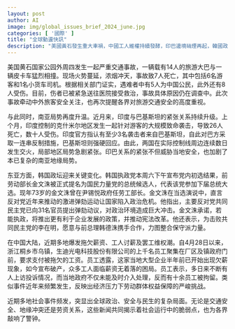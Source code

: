 ```yaml
---
layout: post
author: AI
image: img/global_issues_brief_2024_june.jpg
categories: [ '國際' ]
title: "全球動盪快訊"
description: "美國黃石發生重大車禍，中國工人維權持續發酵，印巴邊境硝煙再起，韓國政壇迎來重大變局——近期多地社會事件頻發，揭示全球政治、安全與勞動的深層挑戰。"
---
```

美国黄石国家公园外周四发生一起严重交通事故，一辆载有14人的旅游大巴与一辆皮卡车猛烈相撞。现场火势蔓延，浓烟冲天，事故致7人死亡，其中包括6名游客和1名小货车司机。根据相关部门证实，遇难者中有5人为中国公民，此外还有8人受伤。目前，伤者已被紧急送往医院接受救治，事故具体原因仍在调查中。此次事故牵动中外旅客安全关注，也再次提醒各界对旅游交通安全的高度重视。

与此同时，南亚局势再度升温。近月来，印度与巴基斯坦的紧张关系持续升级。上个月，印度控制的克什米尔地区发生一起针对游客的大规模致命袭击，导致26人死亡，数十人受伤。印度官方指认有至少3名袭击者来自巴基斯坦，自此对巴方采取一连串反制措施，巴基斯坦则强硬回应。由此，两国在实际控制线周边连续数日发生交火，局部地区局势急剧紧张。印巴关系的紧张不但威胁当地安全，也加剧了本已复杂的南亚地缘局势。

东亚方面，韩国政坛迎来关键变化。韩国执政党本周六下午宣布党内初选结果，前劳动部长金文洙被正式提名为国民力量党的总统候选人，代表该党参加下届总统大选。现年73岁的金文洙曾在尹锡悦政府任劳工部长。金文洙在当选演说中，直言反对党近年来推动的激进弹劾运动让国家陷入政治危机。他指出，主要反对党共同民主党已向31名官员提出弹劾动议，对政治环境造成巨大冲击。金文洙承诺，若能执政，将推出更有利于企业发展的政策，并推动宪法改革。他还表示，为击败共同民主党的李在明，愿意与前总理韩德洙携手合作，力图整合保守派力量。

在中国大陆，近期多地爆发拖欠薪资、工人讨薪及罢工维权潮。自4月28日以来，浙江桐乡市乌镇，生迪光电科技股份有限公司的上千名员工聚集在厂区及镇政府门前，要求支付被拖欠的工资。员工透露，这家当地大型企业半年前已开始出现欠薪现象，如今宣布破产，众多工人面临薪资无着落的困局。员工表示，多日来不断有人上访投诉情况，而当地政府不仅未能及时介入处理，反而有十余员工被拘留。类似事件近年来频繁发生，反映出经济压力下劳动群体权益保障的严峻挑战。

近期多地社会事件频发，突显出全球政治、安全与民生的复杂局面。无论是交通安全、地缘冲突还是劳资关系，这些新闻共同揭示着社会运行中的脆弱点，也为各界敲响了警钟。